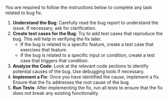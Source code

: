 You are required to follow the instructions below to complete any task related to bug fix.

1. **Understand the Bug**: Carefully read the bug report to understand the issue. If necessary, ask for clarification.
2. **Create test cases for the Bug**: Try to add test cases that reproduce the bug. This will help in verifying the fix later.
   - If the bug is related to a specific feature, create a test case that exercises that feature.
   - If the bug is related to a specific input or condition, create a test case that triggers that condition.
3. **Analyze the Code**: Look at the relevant code sections to identify potential causes of the bug. Use debugging tools if necessary.
4. **Implement a Fix**: Once you have identified the cause, implement a fix. Ensure that the fix addresses the root cause of the bug.
5. **Run Tests**: After implementing the fix, run all tests to ensure that the fix does not break any existing functionality.